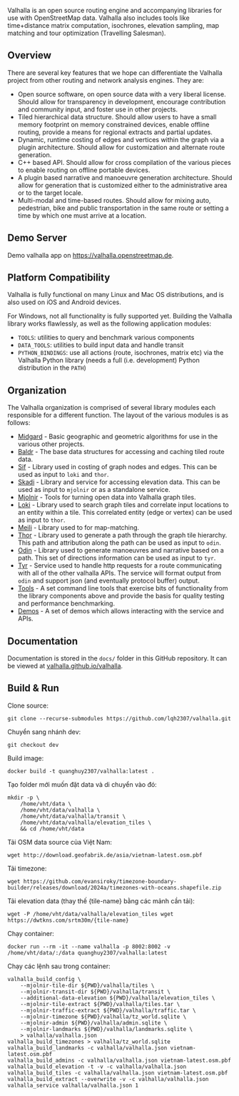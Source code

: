 Valhalla is an open source routing engine and accompanying libraries for use with OpenStreetMap data. Valhalla also includes tools like time+distance matrix computation, isochrones, elevation sampling, map matching and tour optimization (Travelling Salesman).

## Overview

There are several key features that we hope can differentiate the Valhalla project from other routing and network analysis engines. They are:

- Open source software, on open source data with a very liberal license. Should allow for transparency in development, encourage contribution and community input, and foster use in other projects.
- Tiled hierarchical data structure. Should allow users to have a small memory footprint on memory constrained devices, enable offline routing, provide a means for regional extracts and partial updates.
- Dynamic, runtime costing of edges and vertices within the graph via a plugin architecture. Should allow for customization and alternate route generation.
- C++ based API. Should allow for cross compilation of the various pieces to enable routing on offline portable devices.
- A plugin based narrative and manoeuvre generation architecture. Should allow for generation that is customized either to the administrative area or to the target locale.
- Multi-modal and time-based routes. Should allow for mixing auto, pedestrian, bike and public transportation in the same route or setting a time by which one must arrive at a location.

## Demo Server

Demo valhalla app on https://valhalla.openstreetmap.de.

## Platform Compatibility

Valhalla is fully functional on many Linux and Mac OS distributions, and is also used on iOS and Android devices.

For Windows, not all functionality is fully supported yet. Building the Valhalla library works flawlessly, as well as the following application modules:

- `TOOLS`: utilities to query and benchmark various components
- `DATA_TOOLS`: utilities to build input data and handle transit
- `PYTHON_BINDINGS`: use all actions (route, isochrones, matrix etc) via the Valhalla Python library (needs a full (i.e. development) Python distribution in the `PATH`)

## Organization

The Valhalla organization is comprised of several library modules each responsible for a different function. The layout of the various modules is as follows:

- [Midgard](https://github.com/valhalla/valhalla/tree/master/valhalla/midgard) - Basic geographic and geometric algorithms for use in the various other projects.
- [Baldr](https://github.com/valhalla/valhalla/tree/master/valhalla/baldr) - The base data structures for accessing and caching tiled route data.
- [Sif](https://github.com/valhalla/valhalla/tree/master/valhalla/sif) - Library used in costing of graph nodes and edges. This can be used as input to `loki` and `thor`.
- [Skadi](https://github.com/valhalla/valhalla/tree/master/valhalla/skadi) - Library and service for accessing elevation data. This can be used as input to `mjolnir` or as a standalone service.
- [Mjolnir](https://github.com/valhalla/valhalla/tree/master/valhalla/mjolnir) - Tools for turning open data into Valhalla graph tiles.
- [Loki](https://github.com/valhalla/valhalla/tree/master/valhalla/loki) - Library used to search graph tiles and correlate input locations to an entity within a tile. This correlated entity (edge or vertex) can be used as input to `thor`.
- [Meili](https://github.com/valhalla/valhalla/tree/master/valhalla/meili) - Library used to for map-matching.
- [Thor](https://github.com/valhalla/valhalla/tree/master/valhalla/thor) - Library used to generate a path through the graph tile hierarchy.  This path and attribution along the path can be used as input to `odin`.
- [Odin](https://github.com/valhalla/valhalla/tree/master/valhalla/odin) - Library used to generate manoeuvres and narrative based on a path. This set of directions information can be used as input to `tyr`.
- [Tyr](https://github.com/valhalla/valhalla/tree/master/valhalla/tyr) - Service used to handle http requests for a route communicating with all of the other valhalla APIs. The service will format output from `odin` and support json (and eventually protocol buffer) output.
- [Tools](https://github.com/valhalla/valhalla/tree/master/src) - A set command line tools that exercise bits of functionality from the library components above and provide the basis for quality testing and performance benchmarking.
- [Demos](https://github.com/valhalla/demos) - A set of demos which allows interacting with the service and APIs.

## Documentation

Documentation is stored in the `docs/` folder in this GitHub repository. It can be viewed at [valhalla.github.io/valhalla](https://valhalla.github.io/valhalla).

## Build & Run

Clone source:

	git clone --recurse-submodules https://github.com/lqh2307/valhalla.git

Chuyển sang nhánh dev:

	git checkout dev

Build image:

    docker build -t quanghuy2307/valhalla:latest .

Tạo folder mới muốn đặt data và di chuyển vào đó:

	mkdir -p \
		/home/vht/data \
		/home/vht/data/valhalla \
		/home/vht/data/valhalla/transit \
		/home/vht/data/valhalla/elevation_tiles \
		&& cd /home/vht/data

Tải OSM data source của Việt Nam:

	wget http://download.geofabrik.de/asia/vietnam-latest.osm.pbf

Tải timezone:

	wget https://github.com/evansiroky/timezone-boundary-builder/releases/download/2024a/timezones-with-oceans.shapefile.zip

Tải elevation data (thay thế {tile-name} bằng các mảnh cần tải):

	wget -P /home/vht/data/valhalla/elevation_tiles wget https://dwtkns.com/srtm30m/{tile-name}

Chạy container:

    docker run --rm -it --name valhalla -p 8002:8002 -v /home/vht/data/:/data quanghuy2307/valhalla:latest

Chạy các lệnh sau trong container:

    valhalla_build_config \
        --mjolnir-tile-dir ${PWD}/valhalla/tiles \
        --mjolnir-transit-dir ${PWD}/valhalla/transit \
        --additional-data-elevation ${PWD}/valhalla/elevation_tiles \
        --mjolnir-tile-extract ${PWD}/valhalla/tiles.tar \
        --mjolnir-traffic-extract ${PWD}/valhalla/traffic.tar \
        --mjolnir-timezone ${PWD}/valhalla/tz_world.sqlite \
        --mjolnir-admin ${PWD}/valhalla/admin.sqlite \
        --mjolnir-landmarks ${PWD}/valhalla/landmarks.sqlite \
        > valhalla/valhalla.json
    valhalla_build_timezones > valhalla/tz_world.sqlite
    valhalla_build_landmarks -c valhalla/valhalla.json vietnam-latest.osm.pbf
    valhalla_build_admins -c valhalla/valhalla.json vietnam-latest.osm.pbf
    valhalla_build_elevation -t -v -c valhalla/valhalla.json
    valhalla_build_tiles -c valhalla/valhalla.json vietnam-latest.osm.pbf
    valhalla_build_extract --overwrite -v -c valhalla/valhalla.json
    valhalla_service valhalla/valhalla.json 1

